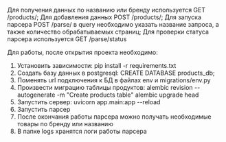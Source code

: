 Для получения данных по названию или бренду используется GET /products/;
Для добавления данных POST /products/;
Для запуска парсера POST /parse/ в query необходимо указать название запроса, а также количество обрабатываемых страниц;
Для проверки статуса парсера используется GET /parse/status

Для работы, после открытия проекта необходимо:
1. Установить зависимости:
pip install -r requirements.txt
2. Создать базу данных в postgresql:
CREATE DATABASE products_db;
3. Поменять url подключения к БД в файлах env и migrations/env.py
4. Произвести миграцию таблицы продуктов:
alembic revision --autogenerate -m "Create products table"
alembic upgrade head
5. Запустить сервер:
uvicorn app.main:app --reload
6. Запустить парсер
7. После окончания работы парсера можно получать необходимые товары по бренду или названию
8. В папке logs хранятся логи работы парсера
